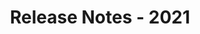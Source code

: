 ﻿---
title: Release Notes - 2021
description: "Release Notes - 2021 – learn about the latest updates and fixes."
type: docs
weight: 9
url: /java/release-notes-2021/
---


